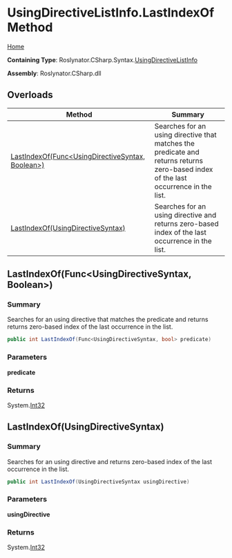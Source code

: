 # UsingDirectiveListInfo\.LastIndexOf Method

[Home](../../../../../README.md)

**Containing Type**: Roslynator\.CSharp\.Syntax\.[UsingDirectiveListInfo](../README.md)

**Assembly**: Roslynator\.CSharp\.dll

## Overloads

| Method | Summary |
| ------ | ------- |
| [LastIndexOf(Func\<UsingDirectiveSyntax, Boolean>)](#Roslynator_CSharp_Syntax_UsingDirectiveListInfo_LastIndexOf_System_Func_Microsoft_CodeAnalysis_CSharp_Syntax_UsingDirectiveSyntax_System_Boolean__) | Searches for an using directive that matches the predicate and returns returns zero\-based index of the last occurrence in the list\. |
| [LastIndexOf(UsingDirectiveSyntax)](#Roslynator_CSharp_Syntax_UsingDirectiveListInfo_LastIndexOf_Microsoft_CodeAnalysis_CSharp_Syntax_UsingDirectiveSyntax_) | Searches for an using directive and returns zero\-based index of the last occurrence in the list\. |

## LastIndexOf\(Func\<UsingDirectiveSyntax, Boolean>\) <a name="Roslynator_CSharp_Syntax_UsingDirectiveListInfo_LastIndexOf_System_Func_Microsoft_CodeAnalysis_CSharp_Syntax_UsingDirectiveSyntax_System_Boolean__"></a>

### Summary

Searches for an using directive that matches the predicate and returns returns zero\-based index of the last occurrence in the list\.

```csharp
public int LastIndexOf(Func<UsingDirectiveSyntax, bool> predicate)
```

### Parameters

**predicate**

### Returns

System\.[Int32](https://docs.microsoft.com/en-us/dotnet/api/system.int32)

## LastIndexOf\(UsingDirectiveSyntax\) <a name="Roslynator_CSharp_Syntax_UsingDirectiveListInfo_LastIndexOf_Microsoft_CodeAnalysis_CSharp_Syntax_UsingDirectiveSyntax_"></a>

### Summary

Searches for an using directive and returns zero\-based index of the last occurrence in the list\.

```csharp
public int LastIndexOf(UsingDirectiveSyntax usingDirective)
```

### Parameters

**usingDirective**

### Returns

System\.[Int32](https://docs.microsoft.com/en-us/dotnet/api/system.int32)

